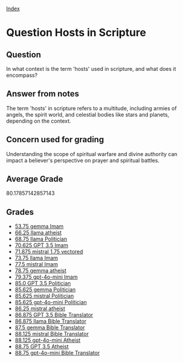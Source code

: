 
[Index](../../index.md)
# Question Hosts in Scripture
## Question
In what context is the term 'hosts' used in scripture, and what does it encompass?

## Answer from notes
The term 'hosts' in scripture refers to a multitude, including armies of angels, the spirit world, and celestial bodies like stars and planets, depending on the context.

## Concern used for grading
Understanding the scope of spiritual warfare and divine authority can impact a believer's perspective on prayer and spiritual battles.

## Average Grade
80.17857142857143

## Grades
 * [53.75 gemma Imam](../answers/gemma_Imam/Hosts_in_Scripture.md)
 * [66.25 llama atheist](../answers/llama_atheist/Hosts_in_Scripture.md)
 * [68.75 llama Politician](../answers/llama_Politician/Hosts_in_Scripture.md)
 * [70.625 GPT 3.5 Imam](../answers/GPT_3.5_Imam/Hosts_in_Scripture.md)
 * [71.875 mistral 1.75 vectored](../answers/mistral_1.75_vectored/Hosts_in_Scripture.md)
 * [73.75 llama Imam](../answers/llama_Imam/Hosts_in_Scripture.md)
 * [77.5 mistral Imam](../answers/mistral_Imam/Hosts_in_Scripture.md)
 * [78.75 gemma atheist](../answers/gemma_atheist/Hosts_in_Scripture.md)
 * [79.375 gpt-4o-mini Imam](../answers/gpt-4o-mini_Imam/Hosts_in_Scripture.md)
 * [85.0 GPT 3.5 Politician](../answers/GPT_3.5_Politician/Hosts_in_Scripture.md)
 * [85.625 gemma Politician](../answers/gemma_Politician/Hosts_in_Scripture.md)
 * [85.625 mistral Politician](../answers/mistral_Politician/Hosts_in_Scripture.md)
 * [85.625 gpt-4o-mini Politician](../answers/gpt-4o-mini_Politician/Hosts_in_Scripture.md)
 * [86.25 mistral atheist](../answers/mistral_atheist/Hosts_in_Scripture.md)
 * [86.875 GPT 3.5 Bible Translator](../answers/GPT_3.5_Bible_Translator/Hosts_in_Scripture.md)
 * [86.875 llama Bible Translator](../answers/llama_Bible_Translator/Hosts_in_Scripture.md)
 * [87.5 gemma Bible Translator](../answers/gemma_Bible_Translator/Hosts_in_Scripture.md)
 * [88.125 mistral Bible Translator](../answers/mistral_Bible_Translator/Hosts_in_Scripture.md)
 * [88.125 gpt-4o-mini Atheist](../answers/gpt-4o-mini_Atheist/Hosts_in_Scripture.md)
 * [88.75 GPT 3.5 Atheist](../answers/GPT_3.5_Atheist/Hosts_in_Scripture.md)
 * [88.75 gpt-4o-mini Bible Translator](../answers/gpt-4o-mini_Bible_Translator/Hosts_in_Scripture.md)
